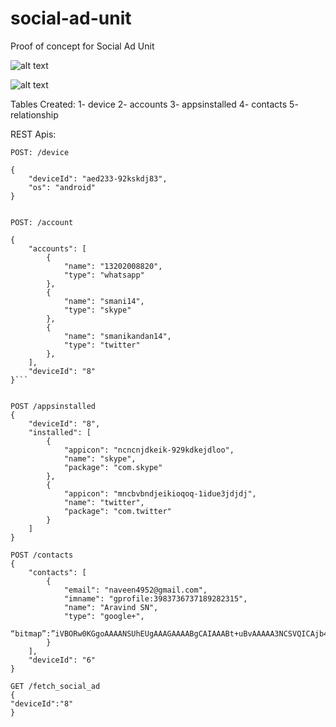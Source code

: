 social-ad-unit
==============

Proof of concept for Social Ad Unit



![alt text](https://github.com/smanikandan14/social-ad-unit/blob/master/Snapshot1.png "")


![alt text](https://github.com/smanikandan14/social-ad-unit/blob/master/Snapshot2.png "")

Tables Created:
1- device
2- accounts
3- appsinstalled
4- contacts
5- relationship

REST Apis:

```
POST: /device

{
    "deviceId": "aed233-92kskdj83",
    "os": "android"
}


POST: /account

{
    "accounts": [
        {
            "name": "13202008820",
            "type": "whatsapp"
        },
        {
            "name": "smani14",
            "type": "skype"
        },
        {
            "name": "smanikandan14",
            "type": "twitter"
        },
    ],
    "deviceId": "8"
}```


POST /appsinstalled
{
    "deviceId": "8", 
    "installed": [
        {
            "appicon": "ncncnjdkeik-929kdkejdloo", 
            "name": "skype", 
            "package": "com.skype"
        }, 
        {
            "appicon": "mncbvbndjeikioqoq-1idue3jdjdj", 
            "name": "twitter", 
            "package": "com.twitter"
        }
    ]
}

POST /contacts
{
    "contacts": [
        {
            "email": "naveen4952@gmail.com",
            "imname": "gprofile:3983736737189282315",
            "name": "Aravind SN",
            "type": "google+",
            “bitmap”:”iVBORw0KGgoAAAANSUhEUgAAAGAAAABgCAIAAABt+uBvAAAAA3NCSVQICAjb4U”
        }
    ],
    "deviceId": "6"
}

GET /fetch_social_ad
{
"deviceId":"8"
}
```


